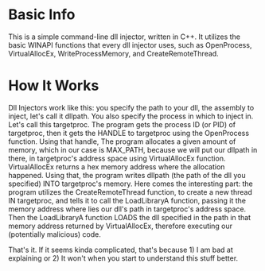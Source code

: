 # Basic Info
This is a simple command-line dll injector, written in C++. It utilizes the basic WINAPI functions that every dll injector uses, such as OpenProcess, 
VirtualAllocEx, WriteProcessMemory, and CreateRemoteThread.

# How It Works
Dll Injectors work like this: you specify the path to your dll, the assembly to inject, let's call it dllpath. You also specify the process in which to inject in. Let's call this targetproc. The program gets the process ID (or PID) of targetproc, then it gets the HANDLE to targetproc using the OpenProcess function. Using that handle, The program allocates a given amount of memory, which in our case is MAX_PATH, because we will put our dllpath in there, in targetproc's address space using VirtualAllocEx function. VirtualAllocEx returns a hex memory address where the allocation happened. Using that, the program writes dllpath (the path of the dll you specified) INTO targetproc's memory. Here comes the interesting part: the program utilizes the CreateRemoteThread function, to create a new thread IN targetproc, and tells it to call the LoadLibraryA function, passing it the memory address where lies our dll's path in targetproc's address space. Then the LoadLibraryA function LOADS the dll specified in the path in that memory address returned by VirtualAllocEx, therefore executing our (potentially malicious) code.

That's it. If it seems kinda complicated, that's because 1) I am bad at explaining or 2) It won't when you start to understand this stuff better.
